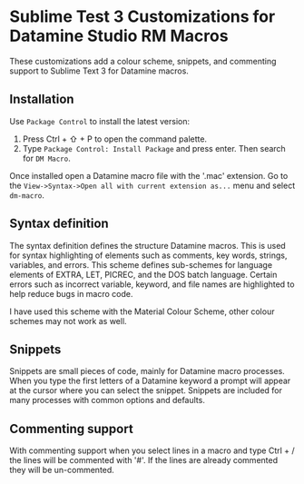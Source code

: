 # Sublime Test 3 Customizations for Datamine Studio RM Macros

These customizations add a colour scheme, snippets, and commenting support to Sublime Text 3 for Datamine macros.

## Installation

Use `Package Control` to install the latest version:

1. Press Ctrl + ⇧ + P to open the command palette.
2. Type `Package Control: Install Package` and press enter. Then search for `DM Macro`.

Once installed open a Datamine macro file with the '.mac' extension. Go to the `View->Syntax->Open all with current extension as...` menu and select `dm-macro`.

## Syntax definition

The syntax definition defines the structure Datamine macros. This is used for syntax highlighting of elements such as comments, key words, strings, variables, and errors. This scheme defines sub-schemes for language elements of EXTRA, LET, PICREC, and the DOS batch language. Certain errors such as incorrect variable, keyword, and file names are highlighted to help reduce bugs in macro code.

I have used this scheme with the Material Colour Scheme, other colour schemes may not work as well.

## Snippets

Snippets are small pieces of code, mainly for Datamine macro processes. When you type the first letters of a Datamine keyword a prompt will appear at the cursor where you can select the snippet. Snippets are included for many processes with common options and defaults.

## Commenting support

With commenting support when you select lines in a macro and type Ctrl + / the lines will be commented with '#'. If the lines are already commented they will be un-commented.